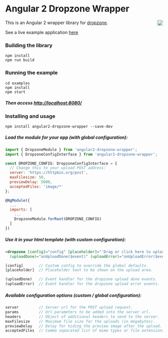 # Angular 2 Dropzone Wrapper

<a href="https://badge.fury.io/js/angular2-dropzone-wrapper"><img src="https://badge.fury.io/js/angular2-dropzone-wrapper.svg" align="right" alt="npm version" height="18"></a>

This is an Angular 2 wrapper library for [dropzone](http://www.dropzonejs.com/).

See a live example application <a href="https://zefoy.github.io/angular2-dropzone-wrapper/">here</a>

### Building the library

    npm install
    npm run build

### Running the example

    cd examples
    npm install
    npm start

##### Then access [http://localhost:8080/](http://localhost:8080/)

### Installing and usage

    npm install angular2-dropzone-wrapper --save-dev

##### Load the module for your app (with global configuration):

```javascript
import { DropzoneModule } from 'angular2-dropzone-wrapper';
import { DropzoneConfigInterface } from 'angular2-dropzone-wrapper';

const DROPZONE_CONFIG: DropzoneConfigInterface = {
  // Change this to your upload POST address:
  server: 'https://httpbin.org/post',
  maxFilesize: 50,
  previewDelay: 5000,
  acceptedFiles: 'image/*'
};

@NgModule({
  ...
  imports: [
    ...
    DropzoneModule.forRoot(DROPZONE_CONFIG)
  ]
})
```

##### Use it in your html template (with custom configuration):

```html
<dropzone [config]="config" [placeholder]="'Drag or click here to upload an image'" 
  (uploadDone)="onUploadDone($event)" (uploadError)="onUploadError($event)"></dropzone>
```

```javascript
[config]       // Custom config to override the global defaults.
[placeholder]  // Placeholder text to be shown on the upload area.

(uploadDone)   // Event handler for the dropzone upload done events.
(uploadError)  // Event handler for the dropzone upload error events.
```

##### Available configuration options (custom / global configuration):

```javascript
server         // Server url for the POST upload request.
params         // Url parameters to be added into the server url.
headers        // Object of additional headers to send to the server. 
maxFilesize    // Maximum file size for the uploads (in megabytes).
previewDelay   // Delay for hiding the preview image after the upload.
acceptedFiles  // Comma separated list of mime types or file extensions.
```

